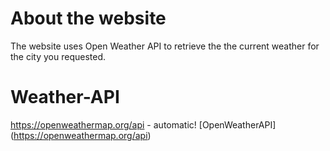 # About the website 

The website uses Open Weather API 
to retrieve the  the current weather 
for the city you requested. 

# Weather-API

https://openweathermap.org/api - automatic! 
[OpenWeatherAPI] (https://openweathermap.org/api)

